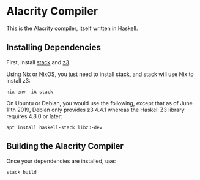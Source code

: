 Alacrity Compiler
=================

This is the Alacrity compiler, itself written in Haskell.

Installing Dependencies
-----------------------

First, install [stack](https://www.haskellstack.org/) and [z3](https://github.com/Z3Prover/z3).

Using [Nix](http://nixos.org/nix) or [NixOS](http://nixos.org/),
you just need to install stack, and stack will use Nix to install z3:

    nix-env -iA stack

On Ubuntu or Debian, you would use the following, except that as of June 11th 2019,
Debian only provides z3 4.4.1 whereas the Haskell Z3 library requires 4.8.0 or later:

    apt install haskell-stack libz3-dev


Building the Alacrity Compiler
------------------------------

Once your dependencies are installed, use:

    stack build

